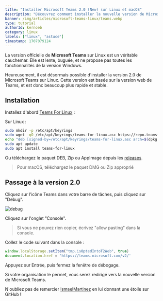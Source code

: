 ```yaml
---
title: "Installer Microsoft Teams 2.0 (New) sur Linux et macOS"
description: "Découvrez comment installer la nouvelle version de Microsoft Teams"
banner: /img/articles/microsoft-teams-linux/teams.webp
type: tutorial
authorId: kernoeb
category: linux
labels: ["linux", "astuce"]
timestamp: 1707079124
---
```


La version officielle de **Microsoft Teams** sur Linux est un véritable cauchemar. Elle est lente, buguée, et ne propose pas toutes les fonctionnalités de la version Windows.

Heureusement, il est désormais possible d'installer la version 2.0 de Microsoft Teams sur Linux. Cette version est basée sur la version web de Teams, et est donc beaucoup plus rapide et stable.

## Installation

Installez d'abord [Teams For Linux](https://github.com/IsmaelMartinez/teams-for-linux) :

Sur Linux :

```bash
sudo mkdir -p /etc/apt/keyrings
sudo wget -qO /etc/apt/keyrings/teams-for-linux.asc https://repo.teamsforlinux.de/teams-for-linux.asc
echo "deb [signed-by=/etc/apt/keyrings/teams-for-linux.asc arch=$(dpkg --print-architecture)] https://repo.teamsforlinux.de/debian/ stable main" | sudo tee /etc/apt/sources.list.d/teams-for-linux-packages.list
sudo apt update
sudo apt install teams-for-linux
```

Ou téléchargez le paquet DEB, Zip ou AppImage depuis les [releases](https://github.com/IsmaelMartinez/teams-for-linux/releases/).

> Pour macOS, téléchargez le paquet DMG ou Zip approprié

## Passage à la version 2.0

Cliquez sur l'icône Teams dans votre barre de tâches, puis cliquez sur "Debug".

![debug](/img/articles/microsoft-teams-linux/debug.webp)

Cliquez sur l'onglet "Console".

> Si vous ne pouvez rien copier, écrivez "allow pasting" dans la console.

Collez le code suivant dans la console :

```javascript
window.localStorage.setItem("tmp.isOptedIntoT2Web", true)
document.location.href = 'https://teams.microsoft.com/v2/'
```

Appuyez sur Entrée, puis fermez la fenêtre de débogage.

Si votre organisation le permet, vous serez redirigé vers la nouvelle version de Microsoft Teams.

N'oubliez pas de remercier [IsmaelMartinez](https://github.com/IsmaelMartinez/) en lui donnant une étoile sur GitHub !
